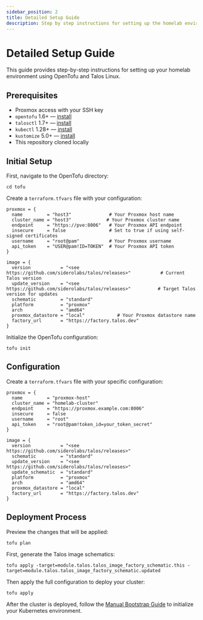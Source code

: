 ```yaml
---
sidebar_position: 2
title: Detailed Setup Guide
description: Step by step instructions for setting up the homelab environment
---
```


# Detailed Setup Guide

This guide provides step-by-step instructions for setting up your homelab environment using OpenTofu and Talos Linux.

## Prerequisites

- Proxmox access with your SSH key
- `opentofu` 1.6+ — [install](https://opentofu.org/docs/install/)
- `talosctl` 1.7+ — [install](https://www.talos.dev/v1.7/getting-started/installation/)
- `kubectl` 1.28+ — [install](https://kubernetes.io/docs/tasks/tools/)
- `kustomize` 5.0+ — [install](https://kubectl.docs.kubernetes.io/installation/kustomize/)
- This repository cloned locally

## Initial Setup

First, navigate to the OpenTofu directory:

```console
cd tofu
```

Create a `terraform.tfvars` file with your configuration:

```hcl
proxmox = {
  name         = "host3"              # Your Proxmox host name
  cluster_name = "host3"             # Your Proxmox cluster name
  endpoint     = "https://pve:8006"   # Your Proxmox API endpoint
  insecure     = false                # Set to true if using self-signed certificates
  username     = "root@pam"           # Your Proxmox username
  api_token    = "USER@pam!ID=TOKEN"  # Your Proxmox API token
}

image = {
  version           = "<see https://github.com/siderolabs/talos/releases>"           # Current Talos version
  update_version    = "<see https://github.com/siderolabs/talos/releases>"          # Target Talos version for updates
  schematic         = "standard"
  platform          = "proxmox"
  arch              = "amd64"
  proxmox_datastore = "local"            # Your Proxmox datastore name
  factory_url       = "https://factory.talos.dev"
}
```

Initialize the OpenTofu configuration:

```console
tofu init
```

## Configuration

Create a `terraform.tfvars` file with your specific configuration:

```hcl
proxmox = {
  name         = "proxmox-host"
  cluster_name = "homelab-cluster"
  endpoint     = "https://proxmox.example.com:8006"
  insecure     = false
  username     = "root"
  api_token    = "root@pam!token_id=your_token_secret"
}

image = {
  version           = "<see https://github.com/siderolabs/talos/releases>"
  schematic         = "standard"
  update_version    = "<see https://github.com/siderolabs/talos/releases>"
  update_schematic  = "standard"
  platform          = "proxmox"
  arch              = "amd64"
  proxmox_datastore = "local"
  factory_url       = "https://factory.talos.dev"
}
```

## Deployment Process

Preview the changes that will be applied:

```console
tofu plan
```

First, generate the Talos image schematics:

```console
tofu apply -target=module.talos.talos_image_factory_schematic.this -target=module.talos.talos_image_factory_schematic.updated
```

Then apply the full configuration to deploy your cluster:

```console
tofu apply
```

After the cluster is deployed, follow the [Manual Bootstrap Guide](/docs/k8s/manual-bootstrap-guide) to initialize your Kubernetes environment.
